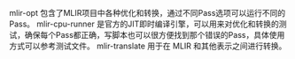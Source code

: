 mlir-opt 包含了MLIR项目中各种优化和转换，通过不同Pass选项可以运行不同的Pass。
mlir-cpu-runner 是官方的JIT即时编译引擎，可以用来对优化和转换的测试，确保每个Pass都正确，写脚本也可以很方便找到那个错误的Pass，具体使用方式可以参考测试文件。
mlir-translate 用于在 MLIR 和其他表示之间进行转换。
